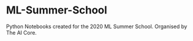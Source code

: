 # ML-Summer-School
Python Notebooks created for the 2020 ML Summer School. Organised by The AI Core.
